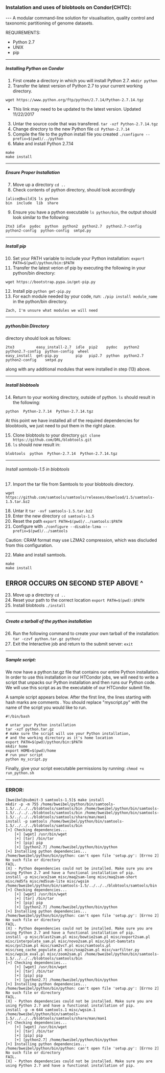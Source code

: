 ### Instalation and uses of blobtools on Condor(CHTC):

--- A modular command-line solution for visualisation, quality control and taxonomic partitioning of genome datasets.

REQUIREMENTS:
 - Python 2.7
 - UNIX
 - pip
--------------------------------------------------------------------------------------------------------
##### Installing Python on Condor
 1. First create a directory in which you will install Python 2.7. ```mkdir python```
 2. Transfer the latest version of Python 2.7 to your current working directory.
````
wget https://www.python.org/ftp/python/2.7.14/Python-2.7.14.tgz
````
 - This link may need to be updated to the latest version.
Updated 11/22/2017

 3. Untar the source code that was transfered. ```tar -xzf Python-2.7.14.tgz```
 4. Change directory to the new Python file ```cd Python-2.7.14```
 5. Compile the file to the python install file you created ``./configure --prefix=$(pwd)/../python``
 6. Make and install Python 2.7.14
 ```
 make
 make install
 ```
--------------------------------------------------------------------------------------------------------
##### Ensure Proper Installation
 7. Move up a directory ```cd ..``` 
 8. Check contents of python directory, should look accordingly
```
[alice@build]$ ls python 
bin  include  lib  share
```
 9. Ensure you have a python executable ```ls python/bin```,
 the output should look similar to the following:
```
2to3 idle  pydoc  python  python2  python2.7  python2.7-config  python2-config  python-config  smtpd.py
```
--------------------------------------------------------------------------------------------------------
##### Install pip
 10. Set your PATH variable to include your Python installation: 
```export PATH=$(pwd)/python/bin:$PATH ```
 11. Transfer the latest verion of pip by executing the following in your python/bin directory:
 ```
 wget https://bootstrap.pypa.io/get-pip.py
 ``` 
 12. Install pip ```python get-pip.py```
 13. For each module needed by your code, run: ```./pip install module_name``` in the python/bin directory.
 
 ```
 Zach, I'm unsure what modules we will need
 ```
--------------------------------------------------------------------------------------------------------
##### python/bin Directory
directory should look as follows:
```
2to3          easy_install-2.7  idle  pip2    pydoc   python2    python2.7-config  python-config  wheel
easy_install  get-pip.py        pip   pip2.7  python  python2.7  python2-config    smtpd.py
```
 along with any additional modules that were installed in step (13) above. 
 
--------------------------------------------------------------------------------------------------------

##### Install blobtools
 14. Return to your working directory, outside of python. ```ls``` should result in the following:
```
python  Python-2.7.14  Python-2.7.14.tgz
```
At this point we have installed all of the required dependencies for bloobtools, we just need to put them in the right place.
 
 15. Clone blobtools to your directory ```git clone https://github.com/DRL/blobtools.git```  
 16. ```ls``` should now result in: 
```
blobtools  python  Python-2.7.14  Python-2.7.14.tgz 
``` 

--------------------------------------------------------------------------------------------------------
   ###### Install samtools-1.5 in blobtools
 17. Import the tar file from Samtools to your blobtools directory.
   ```
   wget https://github.com/samtools/samtools/releases/download/1.5/samtools-1.5.tar.bz2
   ```
 18. Untar it ```tar -xvf samtools-1.5.tar.bz2```
 19. Enter the new directory ```cd samtools-1.5```
 20. Reset the path ```export PATH=$(pwd)/../samtools:$PATH``` 
 21. Configure with ```./configure --disable-lzma --prefix=$(pwd)/../samtools```
 
Caution: CRAM format may use LZMA2 compression, which was discluded from this configuration. 

 22. Make and install samtools.
   ```
   make
   make install
   ```
   ERROR OCCURS ON SECOND STEP ABOVE ^
--------------------------------------------------------------------------------------------------------
 23. Move up a directory ```cd ..```
 24. Reset your path to the correct location ```export PATH=$(pwd):$PATH```
 25. Install blobtools ```./install``` 
--------------------------------------------------------------------------------------------------------

##### Create a tarball of the python installation 
 26. Run the following command to create your own tarball of the installation: ```tar -czvf python.tar.gz python/```
 27. Exit the Interactive job and return to the submit server: ```exit```
 --------------------------------------------------------------------------------------------------------
##### Sample script:
We now have a python.tar.gz file that contains our entire Python installation. In order to use this installation in our HTCondor jobs, we will need to write a script that unpacks our Python installation and then runs our Python code. We will use this script as as the executable of our HTCondor submit file.

A sample script appears below. After the first line, the lines starting with hash marks are comments . You should replace "myscript.py" with the name of the script you would like to run.
```
#!/bin/bash

# untar your Python installation
tar -xzf python.tar.gz
# make sure the script will use your Python installation, 
# and the working directory as it's home location
export PATH=$(pwd)/python/bin:$PATH
mkdir home
export HOME=$(pwd)/home
# run your script
python my_script.py
```
Finally, give your script executable permissions by running: ```chmod +x run_python.sh```

-----------------------------------------------------------------------------------------------------------------------

### ERROR:
```
[bweibel@submit-3 samtools-1.5]$ make install
mkdir -p -m 755 /home/bweibel/python/bin/samtools-1.5/../../../blobtools/samtools/bin /home/bweibel/python/bin/samtools-1.5/../../../blobtools/samtools/bin /home/bweibel/python/bin/samtools-1.5/../../../blobtools/samtools/share/man/man1
install -p samtools /home/bweibel/python/bin/samtools-1.5/../../../blobtools/samtools/bin
[+] Checking dependencies...
    [+] [wget] /usr/bin/wget
    [+] [tar] /bin/tar
    [+] [pip] pip
    [+] [python2.7] /home/bweibel/python/bin/python
[+] Installing python dependencies...
/home/bweibel/python/bin/python: can't open file 'setup.py': [Errno 2] No such file or directory
FAIL.
[X] - Python dependencies could not be installed. Make sure you are using Python 2.7 and have a functional installation of pip.
install -p misc/ace2sam misc/maq2sam-long misc/maq2sam-short misc/md5fa misc/md5sum-lite misc/wgsim /home/bweibel/python/bin/samtools-1.5/../../../blobtools/samtools/bin
[+] Checking dependencies...
    [+] [wget] /usr/bin/wget
    [+] [tar] /bin/tar
    [+] [pip] pip
    [+] [python2.7] /home/bweibel/python/bin/python
[+] Installing python dependencies...
/home/bweibel/python/bin/python: can't open file 'setup.py': [Errno 2] No such file or directory
FAIL.
[X] - Python dependencies could not be installed. Make sure you are using Python 2.7 and have a functional installation of pip.
install -p misc/blast2sam.pl misc/bowtie2sam.pl misc/export2sam.pl misc/interpolate_sam.pl misc/novo2sam.pl misc/plot-bamstats misc/psl2sam.pl misc/sam2vcf.pl misc/samtools.pl misc/seq_cache_populate.pl misc/soap2sam.pl misc/varfilter.py misc/wgsim_eval.pl misc/zoom2sam.pl /home/bweibel/python/bin/samtools-1.5/../../../blobtools/samtools/bin
[+] Checking dependencies...
    [+] [wget] /usr/bin/wget
    [+] [tar] /bin/tar
    [+] [pip] pip
    [+] [python2.7] /home/bweibel/python/bin/python
[+] Installing python dependencies...
/home/bweibel/python/bin/python: can't open file 'setup.py': [Errno 2] No such file or directory
FAIL.
[X] - Python dependencies could not be installed. Make sure you are using Python 2.7 and have a functional installation of pip.
install -p -m 644 samtools.1 misc/wgsim.1 /home/bweibel/python/bin/samtools-1.5/../../../blobtools/samtools/share/man/man1
[+] Checking dependencies...
    [+] [wget] /usr/bin/wget
    [+] [tar] /bin/tar
    [+] [pip] pip
    [+] [python2.7] /home/bweibel/python/bin/python
[+] Installing python dependencies...
/home/bweibel/python/bin/python: can't open file 'setup.py': [Errno 2] No such file or directory
FAIL.
[X] - Python dependencies could not be installed. Make sure you are using Python 2.7 and have a functional installation of pip.

```
